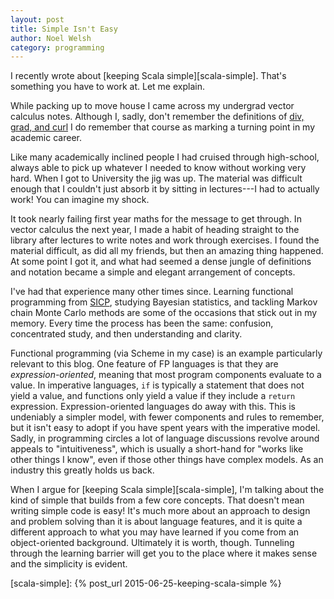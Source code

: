 ```yaml
---
layout: post
title: Simple Isn't Easy
author: Noel Welsh
category: programming
---
```


I recently wrote about [keeping Scala simple][scala-simple]. That's something you have to work at. Let me explain.

While packing up to move house I came across my undergrad vector calculus notes. Although I, sadly, don't remember the definitions of [div, grad, and curl][operators] I do remember that course as marking a turning point in my academic career.

<!--more-->

Like many academically inclined people I had cruised through high-school, always able to pick up whatever I needed to know without working very hard. When I got to University the jig was up. The material was difficult enough that I couldn't just absorb it by sitting in lectures---I had to actually work! You can imagine my shock.

It took nearly failing first year maths for the message to get through. In vector calculus the next year, I made a habit of heading straight to the library after lectures to write notes and work through exercises. I found the material difficult, as did all my friends, but then an amazing thing happened. At some point I got it, and what had seemed a dense jungle of definitions and notation became a simple and elegant arrangement of concepts.

I've had that experience many other times since. Learning functional programming from [SICP][sicp], studying Bayesian statistics, and tackling Markov chain Monte Carlo methods are some of the occasions that stick out in my memory. Every time the process has been the same: confusion, concentrated study, and then understanding and clarity.

Functional programming (via Scheme in my case) is an example particularly relevant to this blog. One feature of FP languages is that they are *expression-oriented*, meaning that most program components evaluate to a value. In imperative languages, `if` is typically a statement that does not yield a value, and functions only yield a value if they include a `return` expression. Expression-oriented languages do away with this. This is undeniably a simpler model, with fewer components and rules to remember, but it isn't easy to adopt if you have spent years with the imperative model. Sadly, in programming circles a lot of language discussions revolve around appeals to "intuitiveness", which is usually a short-hand for "works like other things I know", even if those other things have complex models. As an industry this greatly holds us back.

When I argue for [keeping Scala simple][scala-simple], I'm talking about the kind of simple that builds from a few core concepts. That doesn't mean writing simple code is easy! It's much more about an approach to design and problem solving than it is about language features, and it is quite a different approach to what you may have learned if you come from an object-oriented background. Ultimately it is worth, though. Tunneling through the learning barrier will get you to the place where it makes sense and the simplicity is evident.

[operators]: https://en.wikipedia.org/wiki/Vector_calculus_identities#Operator_notations
[sicp]: https://mitpress.mit.edu/sicp/
[scala-simple]: {% post_url 2015-06-25-keeping-scala-simple %}

